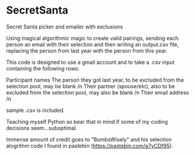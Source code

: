 # SecretSanta
 Secret Santa picker and emailer with exclusions
 
Using magical algorithmic magic to create valid pairings, sending each person an email with their selection and then writing an output.csv file, replacing the person from last year with the person from this year.
  
 This code is designed to use a gmail account and to take a .csv input containing the following rows:
 
 Participant names
 The person they got last year, to be excluded from the selection pool, may be blank /n
 Their partner (spouse/etc), also to be excluded from the selection pool, may also be blank /n
 Their email address /n
 
 sample .csv is included.
 
 Teaching myself Python so bear that in mind if some of my coding decisions seem...suboptimal.
 
Immense amount of credit goes to "BombsWisely" and his selection alogrithm code I found in pastebin (https://pastebin.com/a7yCDf95).
